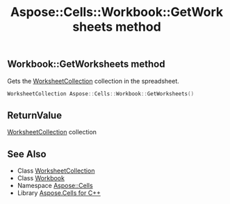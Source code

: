 ﻿---
title: Aspose::Cells::Workbook::GetWorksheets method
linktitle: GetWorksheets
second_title: Aspose.Cells for C++ API Reference
description: 'Aspose::Cells::Workbook::GetWorksheets method. Gets the WorksheetCollection collection in the spreadsheet in C++.'
type: docs
weight: 1300
url: /cpp/aspose.cells/workbook/getworksheets/
---
## Workbook::GetWorksheets method


Gets the [WorksheetCollection](../../worksheetcollection/) collection in the spreadsheet.

```cpp
WorksheetCollection Aspose::Cells::Workbook::GetWorksheets()
```


## ReturnValue

[WorksheetCollection](../../worksheetcollection/) collection

## See Also

* Class [WorksheetCollection](../../worksheetcollection/)
* Class [Workbook](../)
* Namespace [Aspose::Cells](../../)
* Library [Aspose.Cells for C++](../../../)
